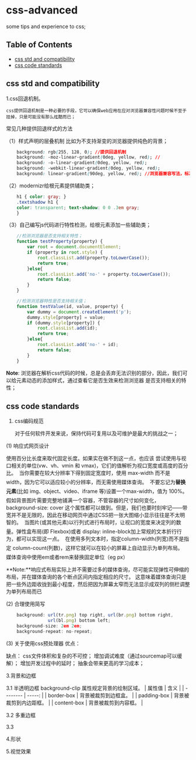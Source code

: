 # css-advanced
some tips and experience to css;


## Table of Contents

- [css std and compatibility](#accustoming-yourself-to-javascript)
- [css code standards](#variable-scope)

## css std and compatibility

1.css回退机制。
    
    css提供回退机制是一种必要的手段，它可以确保web应用在应对浏览器兼容性问题时候不至于挂掉，只是可能没有那么炫酷而已；
常见几种提供回退样式的方法
    
（1）样式声明的层叠机制
   比如为不支持渐变的浏览器提供纯色的背景；

```css
    background: rgb(255, 128, 0); //提供回退机制
    background: -moz-linear-gradient(0deg, yellow, red); //
    background: -o-linear-gradient(0deg, yellow, red);
    background: -webkit-linear-gradient(0deg, yellow, red);
    background: linear-gradient(90deg, yellow, red); //浏览器兼容写法，标准写法写在最后
```

（2）modernizr给根元素提供辅助类；

```css
    h1 { color: gray; }
    .textshadow h1 {
    color: transparent; text-shadow: 0 0 .3em gray;
    }
```

（3）自己编写js代码进行特性检测，给根元素添加一些辅助类；

```javascript
    //检测浏览器是否支持相关特性；
    function testProperty(property) {
        var root = document.documentElement;
        if (property in root.style) {
            root.classList.add(property.toLowerCase());
            return true;
        }else{
            root.classList.add('no-' + property.toLowerCase());
            return false;
        }
    }
```

```javascript
    //检测浏览器特性是否支持相关值；
    function testValue(id, value, property) {
        var dummy = document.createElement('p');
        dummy.style[property] = value;
        if (dummy.style[property]) {
            root.classList.add(id);
            return true;
        }else{
            root.classList.add('no-' + id);
            return false;
        }
    }
```

**Note**: 浏览器在解析css代码的时候，总是会丢弃无法识别的部分，因此，我们可以给元素动态的添加样式，通过查看它是否生效来检测浏览器
是否支持相关的特性；

## css code standards

1. css编码规范

   对于任何软件开发来说，保持代码可复用以及可维护是最大的挑战之一；


(1) 响应式网页设计

使用百分比长度来取代固定长度。如果实在做不到这一点，也应该 尝试使用与视口相关的单位(vw、vh、vmin 和 vmax)，它们的值解析为视口宽度或高度的百分比。
 当你需要在较大分辨率下得到固定宽度时，使用 max-width 而不是 width，因为它可以适应较小的分辨率，而无需使用媒体查询。
 不要忘记为**替换元素**(比如 img、object、video、iframe 等)设置一个max-width，值为 100%。
 假如背景图片需要完整地铺满一个容器，不管容器的尺寸如何变化， background-size: cover 这个属性都可以做到。但是，我们也要时刻牢记——带宽并不是无限的，因此在移动网页中通过CSS把一张大图缩小显示往往是不太明智的。
 当图片(或其他元素)以行列式进行布局时，让视口的宽度来决定列的数量。弹性盒布局(即 Flexbox)或者 display: inline-block加上常规的文本折行行为，都可以实现这一点。
 在使用多列文本时，指定column-width(列宽)而不是指定 column-count(列数)，这样它就可以在较小的屏幕上自动显示为单列布局。
 媒体查询中使用em或者rem来替换固定单位（eg px）

**Note:**响应式布局实际上并不需要过多的媒体查询，尽可能实现弹性可伸缩的布局，并在媒体查询的各个断点区间内指定相应的尺寸。
这意味着媒体查询只是把一些外边距收拢到最小程度，然后把因为屏幕太窄而无法显示成双列的侧栏调整为单列布局而已

(2) 合理使用简写

```javascript
    background: url(tr.png) top right, url(br.png) bottom right,
                url(bl.png) bottom left;
    background-size: 2em 2em;
    background-repeat: no-repeat;
```

(3) 关于使用css预处理器
优点：


缺点：
    css文件体积和复杂的不可控；
    增加调试难度（通过sourcemap可以缓解）；
    增加开发过程中的延时；
    抽象会带来更高的学习成本；


3.背景和边框

3.1 半透明边框
    background-clip 属性规定背景的绘制区域。
    | 属性值        | 含义                   |
    | --------     | -----:                |
    | border-box   | 背景被裁剪到边框盒。     |
    | padding-box  | 背景被裁剪到内边距框。   |
    | content-box  | 背景被裁剪到内容框。     |

3.2 多重边框



3.3


4.形状


5.视觉效果

